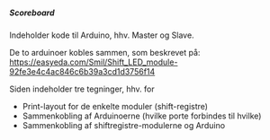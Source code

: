 ##### Scoreboard ##### 

Indeholder kode til Arduino, hhv. Master og Slave.

De to arduinoer kobles sammen, som beskrevet på:
https://easyeda.com/Smil/Shift_LED_module-92fe3e4c4ac846c6b39a3cd1d3756f14

Siden indeholder tre tegninger, hhv. for 
* Print-layout for de enkelte moduler (shift-registre)
* Sammenkobling af Arduinoerne (hvilke porte forbindes til hvilke)
* Sammenkobling af shiftregistre-modulerne og Arduino

